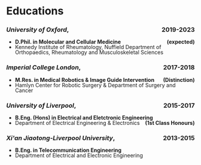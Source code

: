 #  <i class="fas fa-user-graduate"></i> Educations
<h3><i>University of Oxford</i>, <div style="float:right;">2019-2023</div></h3> 
<ul style="line-height: 100%">
<li> <b>D.Phil. in Molecular and Cellular Medicine <div style="float:right;">(expected)</div></b> </li>
<li> Kennedy Institute of Rheumatology, Nuffield Department of Orthopaedics, Rheumatology and Musculoskeletal Sciences</li>
</ul>

<h3><i>Imperial College London</i>, <div style="float:right;">2017-2018</div></h3> 
<ul style="line-height: 100%">
<li> <b>M.Res. in Medical Robotics & Image Guide Intervention <div style="float:right;">(Distinction)</div></b> </li>
<li> Hamlyn Center for Robotic Surgery & Department of Surgery and Cancer </li>
</ul>

<h3><i>University of Liverpool</i>, <div style="float:right;">2015-2017</div></h3> 
<ul style="line-height: 100%">
<li> <b>B.Eng. (Hons) in Electrical and Eletctronic Engineering <div style="float:right;">(1st Class Honours)</div></b> </li>
<li> Department of Electrical Engineering & Electronics </li>
</ul>

<h3><i>Xi'an Jiaotong-Liverpool University</i>, <div style="float:right;">2013-2015</div></h3> 
<ul style="line-height: 100%">
<li> <b>B.Eng. in Telecommunication Engineering </b> </li>
<li> Department of Electrical and Electronic Engineering</li>
</ul>